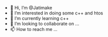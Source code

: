 - 👋 Hi, I’m @Jatimake
- 👀 I’m interested in doing some c++ and htos
- 🌱 I’m currently learning c++
- 💞️ I’m looking to collaborate on ...
- 📫 How to reach me ...

<!---
Jatimake/Jatimake is a ✨ special ✨ repository because its `README.md` (this file) appears on your GitHub profile.
You can click the Preview link to take a look at your changes.
--->
